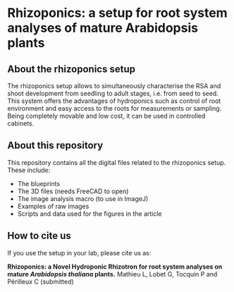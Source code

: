 Rhizoponics: a setup for root system analyses of mature Arabidopsis plants
===========
## About the rhizoponics setupThe rhizoponics setup allows to simultaneously characterise the RSA and shoot development from seedling to adult stages, i.e. from seed to seed. This system offers the advantages of hydroponics such as control of root environment and easy access to the roots for measurements or sampling. Being completely movable and low cost, it can be used in controlled cabinets. 

## About this repository

This repository contains all the digital files related to the rhizoponics setup. These include: 

- The blueprints
- The 3D files (needs FreeCAD to open)
- The image analysis macro (to use in ImageJ)
- Examples of raw images 
- Scripts and data used for the figures in the article


## How to cite us

If you use the setup in your lab, please cite us as:

**Rhizoponics: a Novel Hydroponic Rhizotron for root system analyses on mature *Arabidopsis thaliana* plants.** Mathieu L, Lobet G, Tocquin P and Périlleux C (submitted)
